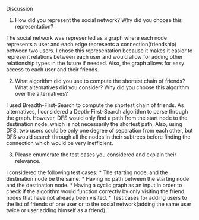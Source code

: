 Discussion
1. How did you represent the social network? Why did you choose this representation?

The social network was represented as a graph where each node represents a user and each edge represents a connection(friendship) between two users.
I chose this representation because it makes it easier to represent relations between each user and would allow for adding other relationship types in the future if needed.
Also, the graph allows for easy access to each user and their friends.

2. What algorithm did you use to compute the shortest chain of friends? What alternatives did you consider? Why did you choose this algorithm over the alternatives?

I used Breadth-First-Search to compute the shortest chain of friends. As alternatives, I considered a Depth-First-Search algorithm to parse through the graph. However, DFS would only find a path from the start node to the destination node, which is not necessarily the shortest path. 
Also, using DFS, two users could be only one degree of separation from each other, but DFS would search through all the nodes in their subtrees before finding the connection which would be very inefficient.

3. Please enumerate the test cases you considered and explain their relevance.

I considered the following test cases:
    * The starting node, and the destination node be the same.
    * Having no path between the starting node and the destination node.
    * Having a cyclic graph as an input in order to check if the algorithm would function correctly by only visiting the friend nodes that have not already been visited.
    * Test cases for adding users to the list of friends of one user or to the social network(adding the same user twice or user adding himself as a friend).
